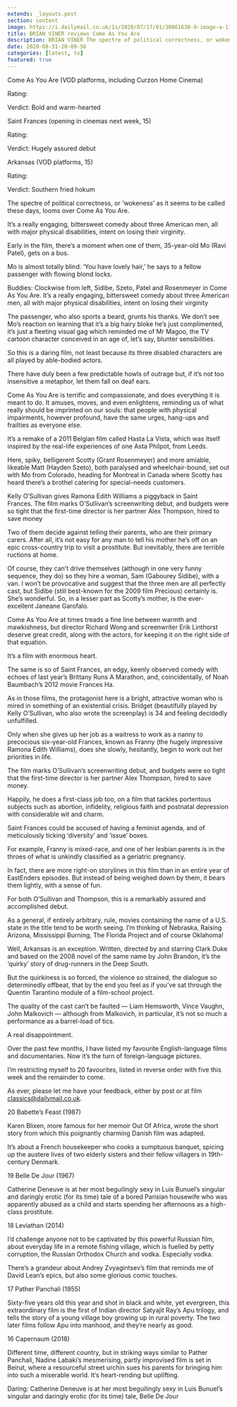 ```yaml
---
extends: _layouts.post
section: content
image: https://i.dailymail.co.uk/1s/2020/07/17/01/30861638-0-image-a-111_1594946888184.jpg 
title: BRIAN VINER reviews Come As You Are  
description: BRIAN VINER The spectre of political correctness, or wokeness as it seems to be called these days, looms over Come As You Are. 
date: 2020-08-31-20-09-56 
categories: [latest, tv] 
featured: true 
--- 
```

Come As You Are (VOD platforms, including Curzon Home Cinema)

Rating: 

Verdict: Bold and warm-hearted

Saint Frances (opening in cinemas next week, 15)

Rating: 

Verdict: Hugely assured debut

Arkansas (VOD platforms, 15)

Rating: 

Verdict: Southern fried hokum

The spectre of political correctness, or ‘wokeness’ as it seems to be called these days, looms over Come As You Are.

It’s a really engaging, bittersweet comedy about three American men, all with major physical disabilities, intent on losing their virginity.

Early in the film, there’s a moment when one of them, 35-year-old Mo (Ravi Patel), gets on a bus.

Mo is almost totally blind. ‘You have lovely hair,’ he says to a fellow passenger with flowing blond locks.

Buddies: Clockwise from left, Sidibe, Szeto, Patel and Rosenmeyer in Come As You Are. It’s a really engaging, bittersweet comedy about three American men, all with major physical disabilities, intent on losing their virginity

The passenger, who also sports a beard, grunts his thanks. We don’t see Mo’s reaction on learning that it’s a big hairy bloke he’s just complimented, it’s just a fleeting visual gag which reminded me of Mr Magoo, the TV cartoon character conceived in an age of, let’s say, blunter sensibilities.

So this is a daring film, not least because its three disabled characters are all played by able-bodied actors.

There have duly been a few predictable howls of outrage but, if it’s not too insensitive a metaphor, let them fall on deaf ears.

Come As You Are is terrific and compassionate, and does everything it is meant to do. It amuses, moves, and even enlightens, reminding us of what really should be imprinted on our souls: that people with physical impairments, however profound, have the same urges, hang-ups and frailties as everyone else.

It’s a remake of a 2011 Belgian film called Hasta La Vista, which was itself inspired by the real-life experiences of one Asta Philpot, from Leeds.

Here, spiky, belligerent Scotty (Grant Rosenmeyer) and more amiable, likeable Matt (Hayden Szeto), both paralysed and wheelchair-bound, set out with Mo from Colorado, heading for Montreal in Canada where Scotty has heard there’s a brothel catering for special-needs customers.

Kelly O’Sullivan gives Ramona Edith Williams a piggyback in Saint Frances. The film marks O’Sullivan’s screenwriting debut, and budgets were so tight that the first-time director is her partner Alex Thompson, hired to save money

Two of them decide against telling their parents, who are their primary carers. After all, it’s not easy for any man to tell his mother he’s off on an epic cross-country trip to visit a prostitute. But inevitably, there are terrible ructions at home.

Of course, they can’t drive themselves (although in one very funny sequence, they do) so they hire a woman, Sam (Gabourey Sidibe), with a van. I won’t be provocative and suggest that the three men are all perfectly cast, but Sidibe (still best-known for the 2009 film Precious) certainly is. She’s wonderful. So, in a lesser part as Scotty’s mother, is the ever-excellent Janeane Garofalo.

Come As You Are at times treads a fine line between warmth and mawkishness, but director Richard Wong and screenwriter Erik Linthorst deserve great credit, along with the actors, for keeping it on the right side of that equation.

It’s a film with enormous heart.

The same is so of Saint Frances, an edgy, keenly observed comedy with echoes of last year’s Brittany Runs A Marathon, and, coincidentally, of Noah Baumbach’s 2012 movie Frances Ha.

As in those films, the protagonist here is a bright, attractive woman who is mired in something of an existential crisis. Bridget (beautifully played by Kelly O’Sullivan, who also wrote the screenplay) is 34 and feeling decidedly unfulfilled.

Only when she gives up her job as a waitress to work as a nanny to precocious six-year-old Frances, known as Franny (the hugely impressive Ramona Edith Williams), does she slowly, hesitantly, begin to work out her priorities in life.

The film marks O’Sullivan’s screenwriting debut, and budgets were so tight that the first-time director is her partner Alex Thompson, hired to save money.

Happily, he does a first-class job too, on a film that tackles portentous subjects such as abortion, infidelity, religious faith and postnatal depression with considerable wit and charm.

Saint Frances could be accused of having a feminist agenda, and of meticulously ticking ‘diversity’ and ‘issue’ boxes.

For example, Franny is mixed-race, and one of her lesbian parents is in the throes of what is unkindly classified as a geriatric pregnancy.

In fact, there are more right-on storylines in this film than in an entire year of EastEnders episodes. But instead of being weighed down by them, it bears them lightly, with a sense of fun.

For both O’Sullivan and Thompson, this is a remarkably assured and accomplished debut.

As a general, if entirely arbitrary, rule, movies containing the name of a U.S. state in the title tend to be worth seeing. I’m thinking of Nebraska, Raising Arizona, Mississippi Burning, The Florida Project and of course Oklahoma!

Well, Arkansas is an exception. Written, directed by and starring Clark Duke and based on the 2008 novel of the same name by John Brandon, it’s the ‘quirky’ story of drug-runners in the Deep South.

But the quirkiness is so forced, the violence so strained, the dialogue so determinedly offbeat, that by the end you feel as if you’ve sat through the Quentin Tarantino module of a film-school project.

The quality of the cast can’t be faulted — Liam Hemsworth, Vince Vaughn, John Malkovich — although from Malkovich, in particular, it’s not so much a performance as a barrel-load of tics.

A real disappointment.

Over the past few months, I have listed my favourite English-language films and documentaries. Now it’s the turn of foreign-language pictures.

I’m restricting myself to 20 favourites, listed in reverse order with five this week and the remainder to come.

As ever, please let me have your feedback, either by post or at film classics@dailymail.co.uk.

20 Babette’s Feast (1987)

Karen Blixen, more famous for her memoir Out Of Africa, wrote the short story from which this poignantly charming Danish film was adapted. 

It’s about a French housekeeper who cooks a sumptuous banquet, spicing up the austere lives of two elderly sisters and their fellow villagers in 19th-century Denmark.

19 Belle De Jour (1967)

Catherine Deneuve is at her most beguilingly sexy in Luis Bunuel’s singular and daringly erotic (for its time) tale of a bored Parisian housewife who was apparently abused as a child and starts spending her afternoons as a high- class prostitute.

18 Leviathan (2014)

I’d challenge anyone not to be captivated by this powerful Russian film, about everyday life in a remote fishing village, which is fuelled by petty corruption, the Russian Orthodox Church and vodka. Especially vodka.

There’s a grandeur about Andrey Zvyagintsev’s film that reminds me of David Lean’s epics, but also some glorious comic touches.

17 Pather Panchali (1955)

Sixty-five years old this year and shot in black and white, yet evergreen, this extraordinary film is the first of Indian director Satyajit Ray’s Apu trilogy, and tells the story of a young village boy growing up in rural poverty. The two later films follow Apu into manhood, and they’re nearly as good.

16 Capernaum (2018)

Different time, different country, but in striking ways similar to Pather Panchali, Nadine Labaki’s mesmerising, partly improvised film is set in Beirut, where a resourceful street urchin sues his parents for bringing him into such a miserable world. It’s heart-rending but uplifting.

Daring: Catherine Deneuve is at her most beguilingly sexy in Luis Bunuel’s singular and daringly erotic (for its time) tale, Belle De Jour

